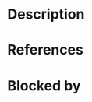 <!-- EDIT THE TITLE FIRST. -->

# Description

<!-- EDIT HERE:
Write a detailed description of this change,
including backgrounds, approaches, and any other information that are related to this change.
-->

# References

<!-- EDIT HERE: Put the list of taskboard issues, discussions related to this change. -->


# Blocked by

<!-- EDIT HERE IF ANY: Put the list of changes that have to be merged into the repository before merging this change. -->
